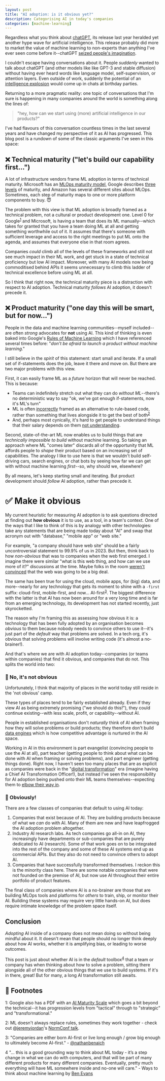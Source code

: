 ```yaml
---
layout: post
title: "AI adoption: is it obvious yet?"
description: Categorising AI in today's companies
categories: [machine-learning]
---
```


Regardless what you think about [chatGPT](https://chat.openai.com/chat), its release last year heralded yet another hype wave for artificial intelligence. This release probably did more to market the value of machine learning to non-experts than anything I've ever seen come before it--chatGPT [seized people's imagination](https://www.nytimes.com/2023/01/07/technology/generative-ai-chatgpt-investments.html).

I couldn't escape having conversations about it. People _suddenly_ wanted to talk about chatGPT (and other models like like GPT-3 and stable diffusion) without having ever heard words like language model, self-supervision, or attention layers. Even outside of work, suddenly the potential of an [intelligence explosion](https://en.wikipedia.org/wiki/Technological_singularity#Intelligence_explosion) would come up in chats at birthday parties.

Returning to a more pragmatic reality: one topic of conversations that I'm sure is happening in many companies around the world is something along the lines of:

> "hey, how can we start using (more) artificial intelligence in our products?"

I've had flavours of this conversation countless times in the last several years and have changed my perspective of it as AI has progressed. This blog post is a rundown of some of the classic arguments I've seen in this space: 

## ❌ Technical maturity ("let's build our capability first...")

A lot of infrastructure vendors frame ML adoption in terms of technical maturity. Microsoft has an [MLOps maturity model](https://learn.microsoft.com/en-us/azure/architecture/example-scenario/mlops/mlops-maturity-model), Google describes [three levels](https://cloud.google.com/architecture/mlops-continuous-delivery-and-automation-pipelines-in-machine-learning) of maturity, and Amazon has several different sites about MLOps. Sometimes, each step of maturity maps to one or more platform components to buy. 😇

The problem with this view is that ML adoption is broadly framed as a technical problem, not a cultural or product development one. Level 0 for Google<sup>[1](#footnote1)</sup> and Microsoft, is having a team that does its ML manually--which takes for granted that you have a team doing ML at all and getting something worthwhile out of it. It assumes that there's someone with sufficient leverage and access to the right meetings to put ML onto the agenda, and assumes that everyone else in that room agrees.

Companies _could_ climb all of the levels of these frameworks and still not see much impact in their ML work, and get stuck in a state of technical proficiency but low AI impact. Moreover, with many AI models now being commoditised behind APIs it seems unnecessary to climb this ladder of technical excellence before using ML at all.

So I think that right now, the technical maturity piece is a distraction with respect to AI adoption. Technical maturity _follows_ AI adoption, it doesn't precede it.

## ❌ Product maturity ("one day this will be smart, but for now...")

People in the data and machine learning communities--myself included--are often _strong_ advocates for **not** using AI. This kind of thinking is even baked into Google's [Rules of Machine Learning](https://developers.google.com/machine-learning/guides/rules-of-ml#before_machine_learning) which I have referenced several times before: "_don’t be afraid to launch a product without machine learning_."

I still believe in the _spirit_ of this statement: start small and iterate. If a small set of if-statements does the job, leave it there and move on. But there are two major problems with this view.

First, it can easily frame ML as a _future_ horizon that will never be reached. This is because: 

* Teams can indefinitely stretch out what they can do _without ML_--there's no deterministic way to say "ok, we've got enough if-statements, now it's ML's turn"
* ML is often [incorrectly](https://nlathia.github.io/2020/10/ML-and-rule-engines.html) framed as an alternative to rule-based code, rather than something that lives alongside it to get the best of both<sup>[2](#footnote2)</sup> 
* And, perhaps most cynically, it's hard to get people to understand things that their salary depends on them [not understanding](https://twitter.com/kareem_carr/status/1611785671877828623).

Second, state-of-the-art ML now enables us to build things that are _technically impossible to build_ without machine learning. So taking an approach where ML "comes later" discards all of the opportunity that ML affords people to _shape_ their product based on an increasing set of capabilities. The analogy I like to use here is that we wouldn't build self-driving cars, search engines, or chat bots by seeing how far we can get with without machine learning _first_--so, why should we, elsewhere? 

By all means, let's keep starting small and iterating. But product development should _follow_ AI adoption, rather than precede it.

# ✅  Make it obvious

My current heuristic for measuring AI adoption is to ask questions directed at finding out **how obvious** it is to use, as a tool, in a team's context. One of the ways that I like to think of this is by analogy with other technologies: take any statements that are being made today about "AI" and swap that acronym out with "database," "mobile app" or "web site."

For example, "a company should have web site" should be a fairly uncontroversial statement to 99.9% of us in 2023. But then, think back to how _non-obvious_ that was to companies when the web first emerged. I imagine there were similar "what is this web thing, and how can we use more of it?" discussions at the time. Maybe folks in the room [weren't convinced](https://www.newsweek.com/clifford-stoll-why-web-wont-be-nirvana-185306) that the web was going to be a big deal.

The same has been true for using the cloud, mobile apps, for (big) data, and more--nearly for any technology that gets its moment to shine with a `-first` suffix: cloud-first, mobile-first, and now... AI-first<sup>[3](#footnote3)</sup>. The biggest difference with the latter is that AI has now been around for a very long time and is far from an emerging technology, its development has not started recently, just skyrocketted.

The reason why I'm framing this as assessing how obvious it is: a technology that has been fully adopted by an organisation becomes _obvious_ to them because nobody needs to convince others to use it--it's just part of the _default_ way that problems are solved. In a tech org, it's obvious that solving problems will involve writing code (it's almost a no-brainer!).

And that's where we are with AI adoption today--companies (or teams within companies) that find it obvious, and companies that do not. This splits the world into two:

### 🤔 No, it's not obvious

Unfortunately, I think that majority of places in the world today still reside in the 'not obvious' camp.

These types of places tend to be fairly established already. Even if they view AI as being extremely promising ("we should do this!"), they could continue existing--with less scale, profit, or capability--without AI.

People in established organisations don't _naturally_ think of AI when framing how they will solve problems or build products; they therefore don't build [data engines](https://twitter.com/karpathy/status/1599852921541128194) which is how competitive advantage is nurtured in the AI space.

Working in AI in this environment is part evangelist (convincing people to use the AI at all), part teacher (getting people to think about what can be done with AI when framing or solving problems), and part engineer (getting things done). Right now, I haven't seen too many places that are as explicit as companies were back in the "[digital transformation](https://en.wikipedia.org/wiki/Digital_transformation)" era (imagine having a Chief AI Transformation Officer!), but instead I've seen the responsibility for AI adoption being pushed onto their ML teams themselves--expecting them to [elbow their way in](https://wrongbutuseful.substack.com/p/elbows-of-data).


### 🚀 Obviously!

There are a few classes of companies that default to using AI today:

1. Companies that exist because of AI. They are building products because of what we _can_ do with AI. Many of them are new and have leapfrogged the AI adoption problem altogether.
2. Industry AI research labs. As tech companies go all-in on AI, they increasingly have departments or sub-companies that are purely dedicated to AI (research). Some of that work goes on to be integrated into the rest of the company and some of these AI systems end up as commercial APIs. But they also do not need to convince others to adopt AI.
3. Companies that have successfully transformed themselves. I reckon this is the minority class here. There are some notable companies that were not founded on the premise of AI, but now use AI throughout their entire portfolio of product features.

The final class of companies where AI is a no-brainer are those that are building MLOps tools and platforms for _others_ to train, ship, or monitor their AI. Building these systems may require very little hands-on AI, but does require intimate knowledge of the problem space itself.

## Conclusion

_Adopting_ AI inside of a company does not mean doing so without being mindful about it. It doesn't mean that people should no longer think deeply about how AI works, whether it is amplifying bias, or leading to worse outcomes. 

This post is just about whether AI is in the _default_ toolbox<sup>[4](#footnote4)</sup> that a team or company has when thinking about how to solve a problem, sitting there alongside all of the other obvious things that we use to build systems. If it's in there, great! But for many, a long AI transformation still awaits.


## 🔢 Footnotes

<a name="footnote1">1</a>: Google also has a PDF with an [AI Maturity Scale](https://services.google.com/fh/files/misc/ai_adoption_framework_whitepaper.pdf) which goes a bit beyond the technical--it has progression levels from "tactical" through to "strategic" and "transformational."

<a name="footnote2">2</a>: ML doesn't always replace rules, sometimes they work together - check out [@jeremyjordan](https://twitter.com/jeremyjordan)'s [NormConf talk](https://www.youtube.com/watch?v=gXe9iXNTuDc).

<a name="footnote3">3</a>: "Companies are either born AI-first or live long enough / grow big enough to ultimately become AI-first." - [@nathanbenaich](https://twitter.com/nathanbenaich/status/1607760752315863042)

<a name="footnote4">4</a> "... this is a good grounding way to think about ML today - it’s a step change in what we can do with computers, and that will be part of many different products for many different companies. Eventually, pretty much everything will have ML somewhere inside and no-one will care." - Ways to think about machine learning by [Ben Evans](https://www.ben-evans.com/benedictevans/2018/06/22/ways-to-think-about-machine-learning-8nefy)
